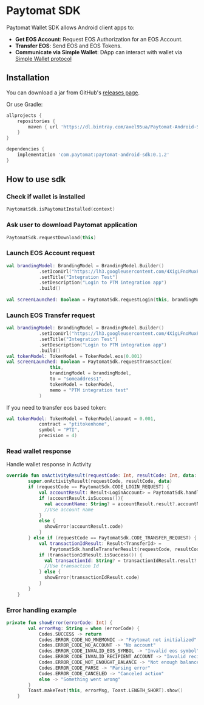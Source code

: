 Paytomat SDK   
==============
Paytomat Wallet SDK allows Android client apps to:

- **Get EOS Account**: Request EOS Authorization for an EOS Account.
- **Transfer EOS**: Send EOS and EOS Tokens.
- **Communicate via Simple Wallet**: DApp can interact with wallet via [Simple Wallet protocol](https://github.com/southex/SimpleWallet/blob/master/README_en.md)
 
## Installation
You can download a jar from GitHub's [releases page](https://github.com/paytomat/Paytomat-Android-SDK/releases).

Or use Gradle:
```groovy
allprojects {
    repositories {
        maven { url 'https://dl.bintray.com/axel95ua/Paytomat-Android-SDK' }
    }
}

dependencies {
    implementation 'com.paytomat:paytomat-android-sdk:0.1.2'
}
```

## How to use sdk

### Check if wallet is installed
```kotlin
PaytomatSdk.isPaytomatInstalled(context)
```

### Ask user to download Paytomat application
```kotlin
PaytomatSdk.requestDownload(this)
```

### Launch EOS Account request
```kotlin
val brandingModel: BrandingModel = BrandingModel.Builder()
            .setIconUrl("https://lh3.googleusercontent.com/4XigLFnoMuxPShHKPUdehtqBdKRe48nbYbFtpIroMUZZqcF-Bt1-UqpEL9ioOSc1-lfC=s360")
            .setTitle("Integration Test")
            .setDescription("Login to PTM integration app")
            .build()
            
val screenLaunched: Boolean = PaytomatSdk.requestLogin(this, brandingModel)
```

### Launch EOS Transfer request
```kotlin
val brandingModel: BrandingModel = BrandingModel.Builder()
            .setIconUrl("https://lh3.googleusercontent.com/4XigLFnoMuxPShHKPUdehtqBdKRe48nbYbFtpIroMUZZqcF-Bt1-UqpEL9ioOSc1-lfC=s360")
            .setTitle("Integration Test")
            .setDescription("Login to PTM integration app")
            .build()
val tokenModel: TokenModel = TokenModel.eos(0.001)
val screenLaunched: Boolean = PaytomatSdk.requestTransaction(
                this,
                brandingModel = brandingModel,
                to = "someaddress1",
                tokenModel = tokenModel,
                memo = "PTM integration test"
            )
```
If you need to transfer eos based token:
```kotlin
val tokenModel: TokenModel = TokenModel(amount = 0.001,
            contract = "ptitokenhome",
            symbol = "PTI",
            precision = 4)
```
### Read wallet response 
Handle wallet response in Activity
```kotlin
override fun onActivityResult(requestCode: Int, resultCode: Int, data: Intent?) {
        super.onActivityResult(requestCode, resultCode, data)
        if (requestCode == PaytomatSdk.CODE_LOGIN_REQUEST) {
            val accountResult: Result<LoginAccount> = PaytomatSdk.handleLoginResult(requestCode, resultCode, data)
            if (accountResult.isSuccess()){
              val accountName: String? = accountResult.result?.accountName
              //Use account name
            }
            else {
              showError(accountResult.code)
            }
        } else if (requestCode == PaytomatSdk.CODE_TRANSFER_REQUEST) {
            val transactionIdResult: Result<TransferId> =
                PaytomatSdk.handleTransferResult(requestCode, resultCode, data)
            if (transactionIdResult.isSuccess()) {
              val transactionId: String? = transactionIdResult.result?.transactionId
              //Use transaction Id
            } else {
              showError(transactionIdResult.code)
            }
        }
    }
```
### Error handling example
```kotlin
private fun showError(errorCode: Int) {
        val errorMsg: String = when (errorCode) {
            Codes.SUCCESS -> return
            Codes.ERROR_CODE_NO_MNEMONIC -> "Paytomat not initialized"
            Codes.ERROR_CODE_NO_ACCOUNT -> "No account"
            Codes.ERROR_CODE_INVALID_EOS_SYMBOL -> "Invalid eos symbol"
            Codes.ERROR_CODE_INVALID_RECIPIENT_ACCOUNT -> "Invalid recipient address"
            Codes.ERROR_CODE_NOT_ENOUGHT_BALANCE -> "Not enough balance"
            Codes.ERROR_CODE_PARSE -> "Parsing error"
            Codes.ERROR_CODE_CANCELED -> "Canceled action"
            else -> "Something went wrong"
        }
        Toast.makeText(this, errorMsg, Toast.LENGTH_SHORT).show()
    }
```
